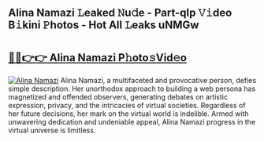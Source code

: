 ## Alina Namazi 𝙻eaked 𝙽u𝚍e - Part-qIp 𝚅𝚒deo B𝚒kini 𝙿hotos - Hot All 𝙻eaks uNMGw

# <h2><a href="http://ld2gwa.urlbe.top/?page=Alina+Namazi">🔗🔗👉👉 Alina Namazi P𝚑oto𝚜Vid𝚎o</a></h2>

[![Alina Namazi](https://i.imgur.com/eBuTRDB.gif)](http://ld2gwa.urlbe.top/?page=Alina+Namazi)
Alina Namazi, a multifaceted and provocative person, defies simple description. Her unorthodox approach to building a web persona has magnetized and offended observers, generating debates on artistic expression, privacy, and the intricacies of virtual societies. Regardless of her future decisions, her mark on the virtual world is indelible. Armed with unwavering dedication and undeniable appeal, Alina Namazi progress in the virtual universe is limitless.
